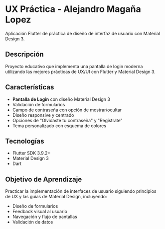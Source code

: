 # UX Práctica - Alejandro Magaña Lopez

Aplicación Flutter de práctica de diseño de interfaz de usuario con Material Design 3.

## Descripción

Proyecto educativo que implementa una pantalla de login moderna utilizando las mejores prácticas de UX/UI con Flutter y Material Design 3.

## Características

- **Pantalla de Login** con diseño Material Design 3
- Validación de formularios
- Campo de contraseña con opción de mostrar/ocultar
- Diseño responsive y centrado
- Opciones de "Olvidaste tu contraseña" y "Regístrate"
- Tema personalizado con esquema de colores

## Tecnologías

- Flutter SDK 3.9.2+
- Material Design 3
- Dart




## Objetivo de Aprendizaje

Practicar la implementación de interfaces de usuario siguiendo principios de UX y las guías de Material Design, incluyendo:
- Diseño de formularios
- Feedback visual al usuario
- Navegación y flujo de pantallas
- Validación de datos
